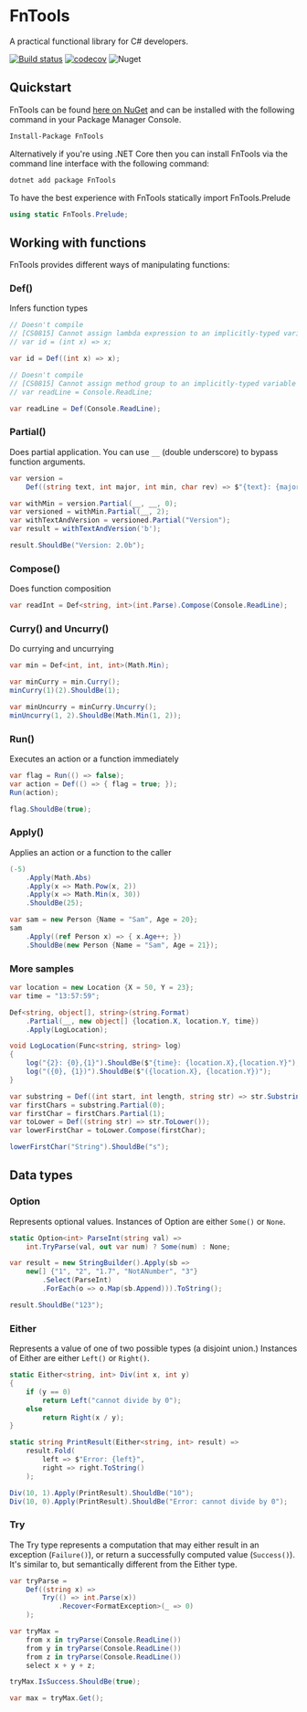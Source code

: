 # FnTools

A practical functional library for C# developers.

[![Build status](https://ci.appveyor.com/api/projects/status/9fsm093mmgrsfqtu/branch/master?svg=true)](https://ci.appveyor.com/project/kalaninja/fntools/branch/master)
[![codecov](https://codecov.io/gh/kalaninja/FnTools/branch/master/graph/badge.svg)](https://codecov.io/gh/kalaninja/FnTools)
![Nuget](https://img.shields.io/nuget/v/fntools)

## Quickstart

FnTools can be found [here on NuGet](https://www.nuget.org/packages/fntools/) and can be installed 
with the following command in your Package Manager Console.

```bash
Install-Package FnTools
```

Alternatively if you're using .NET Core then you can install FnTools via the command line interface
with the following command:

```bash
dotnet add package FnTools
```

To have the best experience with FnTools statically import FnTools.Prelude

```c#
using static FnTools.Prelude;
```

## Working with functions

FnTools provides different ways of manipulating functions:

### Def()
Infers function types

```c#
// Doesn't compile
// [CS0815] Cannot assign lambda expression to an implicitly-typed variable
// var id = (int x) => x;

var id = Def((int x) => x);

// Doesn't compile
// [CS0815] Cannot assign method group to an implicitly-typed variable
// var readLine = Console.ReadLine;

var readLine = Def(Console.ReadLine);
```

### Partial()
Does partial application. You can use `__` (double underscore) to bypass function arguments.
```c#
var version =
    Def((string text, int major, int min, char rev) => $"{text}: {major}.{min}{rev}");

var withMin = version.Partial(__, __, 0);
var versioned = withMin.Partial(__, 2);
var withTextAndVersion = versioned.Partial("Version");
var result = withTextAndVersion('b');

result.ShouldBe("Version: 2.0b");
```

### Compose()
Does function composition
```c#
var readInt = Def<string, int>(int.Parse).Compose(Console.ReadLine);
```

### Curry() and Uncurry()
Do currying and uncurrying
```c#
var min = Def<int, int, int>(Math.Min);

var minCurry = min.Curry();
minCurry(1)(2).ShouldBe(1);

var minUncurry = minCurry.Uncurry();
minUncurry(1, 2).ShouldBe(Math.Min(1, 2));
```

### Run()
Executes an action or a function immediately
```c#
var flag = Run(() => false);
var action = Def(() => { flag = true; });
Run(action);

flag.ShouldBe(true);
```

### Apply()
Applies an action or a function to the caller
```c#
(-5)
    .Apply(Math.Abs)
    .Apply(x => Math.Pow(x, 2))
    .Apply(x => Math.Min(x, 30))
    .ShouldBe(25);

var sam = new Person {Name = "Sam", Age = 20};
sam
    .Apply((ref Person x) => { x.Age++; })
    .ShouldBe(new Person {Name = "Sam", Age = 21});
```

### More samples

```c#
var location = new Location {X = 50, Y = 23};
var time = "13:57:59";

Def<string, object[], string>(string.Format)
    .Partial(__, new object[] {location.X, location.Y, time})
    .Apply(LogLocation);

void LogLocation(Func<string, string> log)
{
    log("{2}: {0},{1}").ShouldBe($"{time}: {location.X},{location.Y}");
    log("({0}, {1})").ShouldBe($"({location.X}, {location.Y})");
}
```

```c#
var substring = Def((int start, int length, string str) => str.Substring(start, length));
var firstChars = substring.Partial(0);
var firstChar = firstChars.Partial(1);
var toLower = Def((string str) => str.ToLower());
var lowerFirstChar = toLower.Compose(firstChar);

lowerFirstChar("String").ShouldBe("s");
```

## Data types

### Option
Represents optional values. Instances of Option are either `Some()` or `None`.
```c#
static Option<int> ParseInt(string val) =>
    int.TryParse(val, out var num) ? Some(num) : None;

var result = new StringBuilder().Apply(sb =>
    new[] {"1", "2", "1.7", "NotANumber", "3"}
        .Select(ParseInt)
        .ForEach(o => o.Map(sb.Append))).ToString();

result.ShouldBe("123");
```

### Either
Represents a value of one of two possible types (a disjoint union.) Instances of Either are either `Left()` or `Right()`.
```c#
static Either<string, int> Div(int x, int y)
{
    if (y == 0)
        return Left("cannot divide by 0");
    else
        return Right(x / y);
}

static string PrintResult(Either<string, int> result) =>
    result.Fold(
        left => $"Error: {left}",
        right => right.ToString()
    );

Div(10, 1).Apply(PrintResult).ShouldBe("10");
Div(10, 0).Apply(PrintResult).ShouldBe("Error: cannot divide by 0");
```

### Try
The Try type represents a computation that may either result in an exception (`Failure()`), or return a successfully computed value (`Success()`).
It's similar to, but semantically different from the Either type.
```c#
var tryParse =
    Def((string x) =>
        Try(() => int.Parse(x))
            .Recover<FormatException>(_ => 0)
    );

var tryMax =
    from x in tryParse(Console.ReadLine())
    from y in tryParse(Console.ReadLine())
    from z in tryParse(Console.ReadLine())
    select x + y + z;

tryMax.IsSuccess.ShouldBe(true);

var max = tryMax.Get();
```
